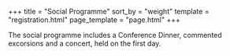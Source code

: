 +++
title = "Social Programme"
sort_by = "weight"
template = "registration.html"
page_template = "page.html"
+++

The social programme includes a Conference Dinner, commented excorsions and a concert, held on the first day. 
